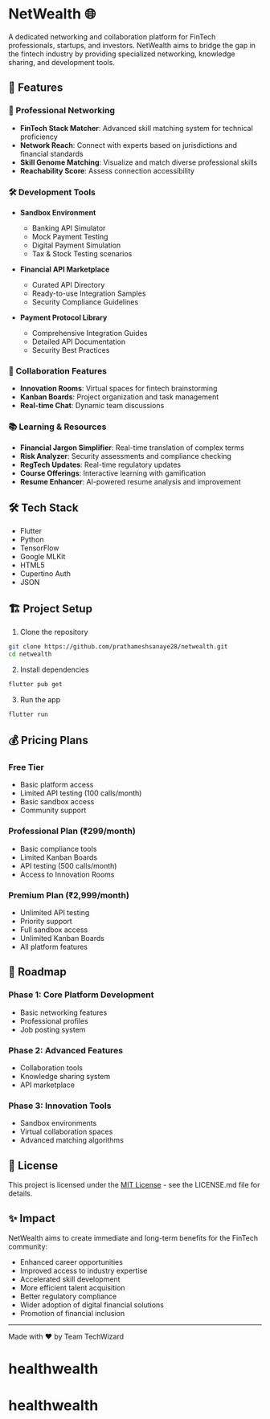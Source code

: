 # NetWealth 🌐

A dedicated networking and collaboration platform for FinTech professionals, startups, and investors. NetWealth aims to bridge the gap in the fintech industry by providing specialized networking, knowledge sharing, and development tools.

## 🚀 Features

### 💼 Professional Networking
- **FinTech Stack Matcher**: Advanced skill matching system for technical proficiency
- **Network Reach**: Connect with experts based on jurisdictions and financial standards
- **Skill Genome Matching**: Visualize and match diverse professional skills
- **Reachability Score**: Assess connection accessibility

### 🛠️ Development Tools
- **Sandbox Environment**
  - Banking API Simulator
  - Mock Payment Testing
  - Digital Payment Simulation
  - Tax & Stock Testing scenarios

- **Financial API Marketplace**
  - Curated API Directory
  - Ready-to-use Integration Samples
  - Security Compliance Guidelines

- **Payment Protocol Library**
  - Comprehensive Integration Guides
  - Detailed API Documentation
  - Security Best Practices

### 👥 Collaboration Features
- **Innovation Rooms**: Virtual spaces for fintech brainstorming
- **Kanban Boards**: Project organization and task management
- **Real-time Chat**: Dynamic team discussions

### 📚 Learning & Resources
- **Financial Jargon Simplifier**: Real-time translation of complex terms
- **Risk Analyzer**: Security assessments and compliance checking
- **RegTech Updates**: Real-time regulatory updates
- **Course Offerings**: Interactive learning with gamification
- **Resume Enhancer**: AI-powered resume analysis and improvement

## 🛠️ Tech Stack

- Flutter
- Python
- TensorFlow
- Google MLKit
- HTML5
- Cupertino Auth
- JSON

## 🏗️ Project Setup

1. Clone the repository
```bash
git clone https://github.com/prathameshsanaye28/netwealth.git
cd netwealth
```

2. Install dependencies
```bash
flutter pub get
```

3. Run the app
```bash
flutter run
```

## 💰 Pricing Plans

### Free Tier
- Basic platform access
- Limited API testing (100 calls/month)
- Basic sandbox access
- Community support

### Professional Plan (₹299/month)
- Basic compliance tools
- Limited Kanban Boards
- API testing (500 calls/month)
- Access to Innovation Rooms

### Premium Plan (₹2,999/month)
- Unlimited API testing
- Priority support
- Full sandbox access
- Unlimited Kanban Boards
- All platform features

## 🎯 Roadmap

### Phase 1: Core Platform Development
- Basic networking features
- Professional profiles
- Job posting system

### Phase 2: Advanced Features
- Collaboration tools
- Knowledge sharing system
- API marketplace

### Phase 3: Innovation Tools
- Sandbox environments
- Virtual collaboration spaces
- Advanced matching algorithms

## 📄 License

This project is licensed under the [MIT License](LICENSE.md) - see the LICENSE.md file for details.

## ✨ Impact

NetWealth aims to create immediate and long-term benefits for the FinTech community:

- Enhanced career opportunities
- Improved access to industry expertise
- Accelerated skill development
- More efficient talent acquisition
- Better regulatory compliance
- Wider adoption of digital financial solutions
- Promotion of financial inclusion

---
Made with ❤️ by Team TechWizard
# healthwealth
# healthwealth
